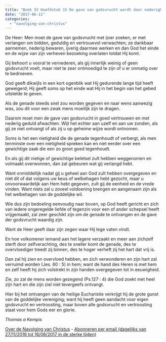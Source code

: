 ```yaml
---
title: "Boek IV Hoofdstuk 15 De gave van godsvrucht wordt door nederigheid en de verloochening van het eigen ik verkregen"
date: "2017-06-11"
categories: 
  - "navolging-van-christus"
---
```


De Heer: Men moet de gave van godsvrucht met ijver zoeken, er met verlangen om bidden, geduldig en vertrouwvol verwachten; ze dankbaar aannemen, nederig bewaren, ijverig daarmee werken en dan God het einde en de wijze van zijn verheven bezoeking overlaten totdat Hij komt.

Gij behoort u vooral te vernederen, als gij innerlijk weinig of geen godsvrucht voelt, maar niet te zeer ontmoedigd te zijn of u er onmatig over te bedroeven.

God geeft dikwijls in een kort ogenblik wat Hij gedurende lange tijd heeft geweigerd; Hij geeft soms op het einde wat Hij in het begin van het gebed uitstelde te geven.

Als de genade steeds snel zou worden gegeven en naar wens aanwezig was, zou dit voor een zwak mens moeilijk zijn te dragen.

Daarom moet men de gave van godsvrucht in goed vertrouwen en met nederig geduld afwachten. Wijt het echter aan uzelf en aan uw zonden, als gij ze niet ontvangt of als zij u op geheime wijze wordt ontnomen.

Soms is het een nietigheid die de genade tegenhoudt of verbergt, als men tenminste over een nietigheid spreken kan en niet eerder over een gewichtige zaak die een zo groot goed tegenhoudt.

En als gij dit nietige of gewichtige beletsel zult hebben weggenomen en volmaakt overwonnen, dan zal gebeuren wat gij verlangd hebt.

Want onmiddellijk nadat gij u geheel aan God zult hebben overgegeven en niet dit of dat volgens uw keus of welbehagen hebt gezocht, maar u onvoorwaardelijk aan Hem hebt gegeven, zult gij de eenheid en de vrede vinden. Want niets zal u zoveel voldoening brengen en aangenaam zijn als het welbehagen van de goddelijke wil.

Wie dus zijn bedoeling eenvoudig naar boven, op God heeft gericht en zich van iedere ongeregelde liefde of tegenzin voor een of ander schepsel heeft vrijgemaakt, zal zeer geschikt zijn om de genade te ontvangen en de gave der godsvrucht waardig zijn.

Want de Heer geeft daar zijn zegen waar Hij lege vaten vindt.

En hoe volkomener iemand aan het lagere verzaakt en meer aan zichzelf sterft door zelfverachting, des te sneller komt de genade, des te overvloediger treedt zij binnen, des te hoger verheft zij het hart dat vrij is.

Dan zal hij zien en overvloed hebben, en zich verwonderen en zijn hart zal verruimd worden (Jes. 60 : 5) in hem; want de hand des Heren is met hem en zelf heeft hij zich volstrekt in zijn handen overgegeven tot in eeuwigheid.

Zie, zo zal de mens worden gezegend (Ps.127 : 4) die God zoekt met heel zijn hart en die zijn ziel niet tevergeefs ontvangt.

Hier bij het ontvangen van de heilige Eucharistie verkrijgt hij de grote gunst van de goddelijke vereniging; want hij heeft geen aandacht voor eigen godsvrucht en vertroosting, maar boven alle godsvrucht en vertroosting staat voor hem Gods eer en glorie.

_Thomas a Kempis_

[Over de Navolging van Christus](/blog/de-navolging-van-christus-in-de-sterke-tijden/) - [Abonneren per email (dagelijks van 27/11/2016 tot 16/06/2017 in de sterke tijden)](http://eepurl.com/cg9VGT)
